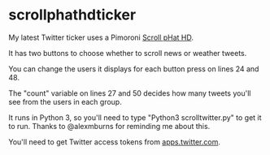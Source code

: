 # scrollphathdticker
My latest Twitter ticker uses a Pimoroni <a href="https://shop.pimoroni.com/products/scroll-phat-hd">Scroll pHat HD</a>.

It has two buttons to choose whether to scroll news or weather tweets.

You can change the users it displays for each button press on lines 24 and 48.

The "count" variable on lines 27 and 50 decides how many tweets you'll see from the users in each group.

It runs in Python 3, so you'll need to type "Python3 scrolltwitter.py" to get it to run. Thanks to @alexmburns for reminding me about this.

You'll need to get Twitter access tokens from <a href="http://apps.twitter.com">apps.twitter.com</a>.
